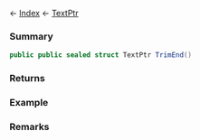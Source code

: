 ← [Index](Api-Index) ← [TextPtr](VRage.Game.ModAPI.Ingame.Utilities.TextPtr)

### Summary

```csharp
public public sealed struct TextPtr TrimEnd()
```

### Returns

### Example

### Remarks

